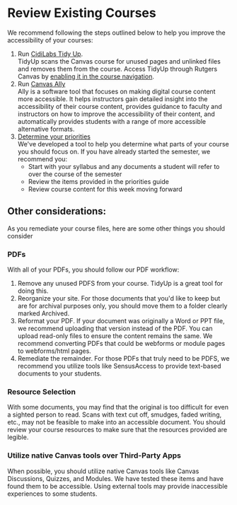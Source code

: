 # Review Existing Courses

We recommend following the steps outlined below to help you improve the accessibility of your courses:

1. Run [CidiLabs Tidy Up](https://canvas.rutgers.edu/external-apps/cidilabs-tidyup/).
 <br> TidyUp scans the Canvas course for unused pages and unlinked files and removes them from the course. Access TidyUp through Rutgers Canvas by [enabling it in the course navigation](https://community.canvaslms.com/t5/Instructor-Guide/How-do-I-manage-Course-Navigation-links/ta-p/1020).
2. Run [Canvas Ally](https://canvas.rutgers.edu/external-apps/ally/)
 <br> Ally is a software tool that focuses on making digital course content more accessible. It helps instructors gain detailed insight into the accessibility of their course content, provides guidance to faculty and instructors on how to improve the accessibility of their content, and automatically provides students with a range of more accessible alternative formats.
3. [Determine your priorities](https://jkhurdan.github.io/A11yTraining/CourseContent/CourseContentHelperV2.html)
   <br> We've developed a tool to help you determine what parts of your course you should focus on. If you have already started the semester, we recommend you:
   * Start with your syllabus and any documents a student will refer to over the course of the semester
   * Review the items provided in the priorities guide
   * Review course content for this week moving forward

## Other considerations:
As you remediate your course files, here are some other things you should consider

### PDFs
With all of your PDFs, you should follow our PDF workflow:
1. Remove any unused PDFS from your course. TidyUp is a great tool for doing this.
2. Reorganize your site. For those documents that you'd like to keep but are for archival purposes only, you should move them to a folder clearly marked Archived.
3. Reformat your PDF. If your document was originally a Word or PPT file, we recommend uploading that version instead of the PDF. You can upload read-only files to ensure the content remains the same. We recommend converting PDFs that could be webforms or module pages to webforms/html pages.
4. Remediate the remainder. For those PDFs that truly need to be PDFS, we recommend you utilize tools like SensusAccess to provide text-based documents to your students.

### Resource Selection
With some documents, you may find that the original is too difficult for even a sighted person to read. Scans with text cut off, smudges, faded writing, etc., may not be feasible to make into an accessible document. You should review your course resources to make sure that the resources provided are legible. 

### Utilize native Canvas tools over Third-Party Apps
When possible, you should utilize native Canvas tools like Canvas Discussions, Quizzes, and Modules. We have tested these items and have found them to be accessible. Using external tools may provide inaccessible experiences to some students.
